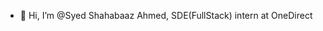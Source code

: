 - 👋 Hi, I’m @Syed Shahabaaz Ahmed, SDE(FullStack) intern at OneDirect

<!---
Syed-Shahabaaz/Syed-Shahabaaz is a ✨ special ✨ repository because its `README.md` (this file) appears on your GitHub profile.
You can click the Preview link to take a look at your changes.

Dev is ahead
--->
